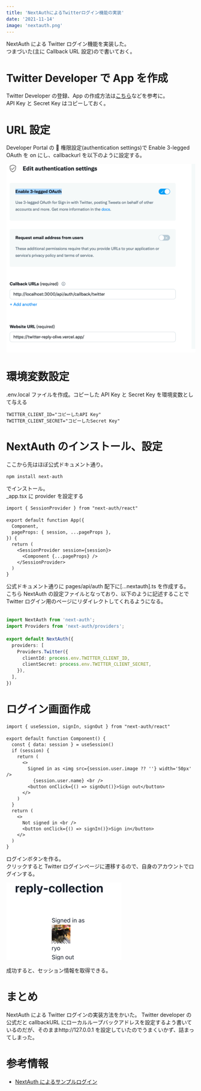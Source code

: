 ```yaml
---
title: 'NextAuthによるTwitterログイン機能の実装'
date: '2021-11-14'
image: 'nextauth.png'
---
```


NextAuth による Twitter ログイン機能を実装した。  
つまづいた(主に Callback URL 設定)ので書いておく。

# Twitter Developer で App を作成

Twitter Developer の登録、App の作成方法は[こちら](https://www.itti.jp/web-direction/how-to-apply-for-twitter-api/)などを参考に。  
API Key と Secret Key はコピーしておく。

# URL 設定

Developer Portal の  権限設定(authentication settings)で Enable 3-legged OAuth を on にし、callbackurl を以下のように設定する。

![picture 2](20211114-index-callbackurl.png)

# 環境変数設定

.env.local ファイルを作成。コピーした API Key と Secret Key を環境変数として与える

```
TWITTER_CLIENT_ID="コピーしたAPI Key"
TWITTER_CLIENT_SECRET="コピーしたSecret Key"
```

# NextAuth のインストール、設定

ここから先はほぼ公式ドキュメント通り。

```bash
npm install next-auth
```

でインストール。  
\_app.tsx に provider を設定する

```tsx:pages/posts/_app.tsx
import { SessionProvider } from "next-auth/react"

export default function App({
  Component,
  pageProps: { session, ...pageProps },
}) {
  return (
    <SessionProvider session={session}>
      <Component {...pageProps} />
    </SessionProvider>
  )
}
```

公式ドキュメント通りに pages/api/auth 配下に[...nextauth].ts を作成する。  
こちら NextAuth の設定ファイルとなっており、以下のように記述することで Twitter ログイン用のページにリダイレクトしてくれるようになる。

```ts:pages/api/auth/[...nextauth].ts

import NextAuth from 'next-auth';
import Providers from 'next-auth/providers';

export default NextAuth({
  providers: [
    Providers.Twitter({
      clientId: process.env.TWITTER_CLIENT_ID,
      clientSecret: process.env.TWITTER_CLIENT_SECRET,
    }),
  ],
})

```

# ログイン画面作成

```tsx:index.tsx
import { useSession, signIn, signOut } from "next-auth/react"

export default function Component() {
  const { data: session } = useSession()
  if (session) {
    return (
      <>
        Signed in as <img src={session.user.image ?? ''} width='50px' />
          {session.user.name} <br />
        <button onClick={() => signOut()}>Sign out</button>
      </>
    )
  }
  return (
    <>
      Not signed in <br />
      <button onClick={() => signIn()}>Sign in</button>
    </>
  )
}
```

ログインボタンを作る。  
クリックすると Twitter ログインページに遷移するので、自身のアカウントでログインする。

![picture 1](20211114-index-twitter-login.png)

成功すると、セッション情報を取得できる。

# まとめ

NextAuth による Twitter ログインの実装方法をかいた。
Twitter developer の公式だと callbackURL にローカルループバックアドレスを設定するよう書いているのだが、そのままhttp://127.0.0.1 を設定していたのでうまくいかず、詰まってしまった。

# 参考情報

- [NextAuth によるサンプルログイン](https://zenn.dev/thim/articles/7e3fc6a67de764daf50a)
